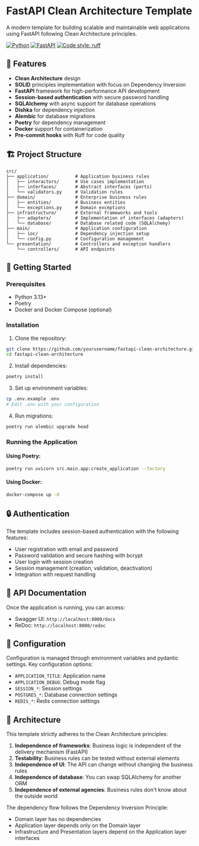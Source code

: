 # FastAPI Clean Architecture Template

A modern template for building scalable and maintainable web applications using FastAPI following Clean Architecture
principles.

[![Python](https://img.shields.io/badge/python-3.13-blue.svg)](https://www.python.org/downloads/)
[![FastAPI](https://img.shields.io/badge/FastAPI-0.115.5-009688.svg)](https://fastapi.tiangolo.com)
[![Code style: ruff](https://img.shields.io/badge/code%20style-ruff-000000.svg)](https://github.com/astral-sh/ruff)

## 🎯 Features

- **Clean Architecture** design
- **SOLID** principles implementation with focus on Dependency Inversion
- **FastAPI** framework for high-performance API development
- **Session-based authentication** with secure password handling
- **SQLAlchemy** with async support for database operations
- **Dishka** for dependency injection
- **Alembic** for database migrations
- **Poetry** for dependency management
- **Docker** support for containerization
- **Pre-commit hooks** with Ruff for code quality

## 🏗️ Project Structure

```
src/
├── application/          # Application business rules
│   ├── interactors/      # Use cases implementation
│   ├── interfaces/       # Abstract interfaces (ports)
│   └── validators.py     # Validation rules
├── domain/               # Enterprise business rules
│   ├── entities/         # Business entities
│   └── exceptions.py     # Domain exceptions
├── infrastructure/       # External frameworks and tools
│   ├── adapters/         # Implementation of interfaces (adapters)
│   └── database/         # Database related code (SQLAlchemy)
├── main/                 # Application configuration
│   ├── ioc/              # Dependency injection setup
│   └── config.py         # Configuration management
└── presentation/         # Controllers and exception handlers
    └── controllers/      # API endpoints
```

## 🚀 Getting Started

### Prerequisites

- Python 3.13+
- Poetry
- Docker and Docker Compose (optional)

### Installation

1. Clone the repository:

```bash
git clone https://github.com/yourusername/fastapi-clean-architecture.git
cd fastapi-clean-architecture
```

2. Install dependencies:

```bash
poetry install
```

3. Set up environment variables:

```bash
cp .env.example .env
# Edit .env with your configuration
```

4. Run migrations:

```bash
poetry run alembic upgrade head
```

### Running the Application

#### Using Poetry:

```bash
poetry run uvicorn src.main.app:create_application --factory
```

#### Using Docker:

```bash
docker-compose up -d
```

## 🔒 Authentication

The template includes session-based authentication with the following features:

- User registration with email and password
- Password validation and secure hashing with bcrypt
- User login with session creation
- Session management (creation, validation, deactivation)
- Integration with request handling

## 📖 API Documentation

Once the application is running, you can access:

- Swagger UI: `http://localhost:8000/docs`
- ReDoc: `http://localhost:8000/redoc`

## 🔧 Configuration

Configuration is managed through environment variables and pydantic settings. Key configuration options:

- `APPLICATION_TITLE`: Application name
- `APPLICATION_DEBUG`: Debug mode flag
- `SESSION_*`: Session settings
- `POSTGRES_*`: Database connection settings
- `REDIS_*`: Redis connection settings

## 🧪 Architecture

This template strictly adheres to the Clean Architecture principles:

1. **Independence of frameworks**: Business logic is independent of the delivery mechanism (FastAPI)
2. **Testability**: Business rules can be tested without external elements
3. **Independence of UI**: The API can change without changing the business rules
4. **Independence of database**: You can swap SQLAlchemy for another ORM
5. **Independence of external agencies**: Business rules don't know about the outside world

The dependency flow follows the Dependency Inversion Principle:

- Domain layer has no dependencies
- Application layer depends only on the Domain layer
- Infrastructure and Presentation layers depend on the Application layer interfaces
